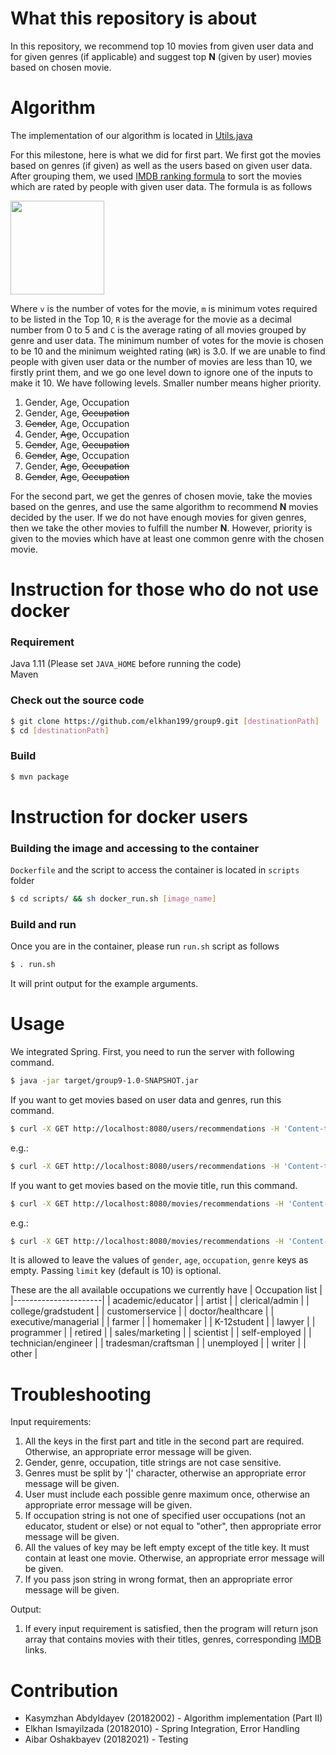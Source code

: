# What this repository is about
In this repository, we recommend top 10 movies from given user data and for given genres (if applicable) and suggest top **N** (given by user) movies based on chosen movie.
# Algorithm
The implementation of our algorithm is located in [Utils.java](src/main/java/com/utils/Utils.java)


For this milestone, here is what we did for first part. We first got the movies based on genres (if given) as well as the users based on given user data. After grouping them, we used [IMDB ranking formula](https://www.fxsolver.com/browse/formulas/Bayes+estimator+-+Internet+Movie+Database+%28IMDB%29) to sort the movies which are rated by people with given user data. The formula is as follows

<img src="https://render.githubusercontent.com/render/math?math=WR%20=\frac{(v*R%20%2B%20m*C)}{(v%2Bm)}" width="150" height="150">

Where ```v``` is the number of votes for the movie, ```m``` is minimum votes required to be listed in the Top 10, ```R``` is the average for the movie as a decimal number from 0 to 5 and ```C``` is the average rating of all movies grouped by genre and user data. The minimum number of votes for the movie is chosen to be 10 and the minimum weighted rating (```WR```) is 3.0. If we are unable to find people with given user data or the number of movies are less than 10, we firstly print them, and we go one level down to ignore one of the inputs to make it 10. We have following levels. Smaller number means higher priority.
1. Gender, Age, Occupation
2. Gender, Age, <del>Occupation</del>
3. <del>Gender</del>, Age, Occupation
4. Gender, <del>Age</del>, Occupation
5. <del>Gender</del>, Age, <del>Occupation</del>
6. <del>Gender</del>, <del>Age</del>, Occupation
7. Gender, <del>Age</del>, <del>Occupation</del>
8. <del>Gender</del>, <del>Age</del>, <del>Occupation</del>

For the second part, we get the genres of chosen movie, take the movies based on the genres, and use the same algorithm to recommend **N** movies decided by the user. If we do not have enough movies for given genres, then we take the other movies to fulfill the number **N**. However, priority is given to the movies which have at least one common genre with the chosen movie.
# Instruction for those who do not use docker
### Requirement
Java 1.11 (Please set ```JAVA_HOME``` before running the code)
\
Maven
### Check out the source code
```bash
$ git clone https://github.com/elkhan199/group9.git [destinationPath]
$ cd [destinationPath]
```
### Build
```bash
$ mvn package
```
# Instruction for docker users
### Building the image and accessing to the container
```Dockerfile``` and the script to access the container is located in ```scripts``` folder
```bash
$ cd scripts/ && sh docker_run.sh [image_name]
```
### Build and run
Once you are in the container, please run ```run.sh``` script as follows
```bash
$ . run.sh
```
It will print output for the example arguments.
# Usage
We integrated Spring. First, you need to run the server with following command.
```bash
$ java -jar target/group9-1.0-SNAPSHOT.jar
```
If you want to get movies based on user data and genres, run this command.
```bash
$ curl -X GET http://localhost:8080/users/recommendations -H 'Content-type:application/json' -d '{"gender" : "[gender]", "age" :"[age]", "occupation" : "[occupation]", "genre" : "[genre_1|genre_2]"}'
```
e.g.:
```bash
$ curl -X GET http://localhost:8080/users/recommendations -H 'Content-type:application/json' -d '{"gender" : "F", "age" :"25", "occupation" : "gradstudent", "genre" : "Action|War"}'
```
If you want to get movies based on the movie title, run this command.
```bash
$ curl -X GET http://localhost:8080/movies/recommendations -H 'Content-type:application/json' -d '{"title" : "[movie_title]", "limit":[limit]}'
```
e.g.:
```bash
$ curl -X GET http://localhost:8080/movies/recommendations -H 'Content-type:application/json' -d '{"title" : "Toy Story (1995)", "limit": 20}'
```
It is allowed to leave the values of ```gender```, ```age```, ```occupation```, ```genre``` keys as empty. Passing ```limit``` key (default is 10) is optional.

These are the all available occupations we currently have
| Occupation list      |
|----------------------|
| academic/educator    |
| artist               |
| clerical/admin       |
| college/gradstudent  |
| customerservice      |
| doctor/healthcare    |
| executive/managerial |
| farmer               |
| homemaker            |
| K-12student          |
| lawyer               |
| programmer           |
| retired              |
| sales/marketing      |
| scientist            |
| self-employed        |
| technician/engineer  |
| tradesman/craftsman  |
| unemployed           |
| writer               |
| other                |

# Troubleshooting

Input requirements:
1) All the keys in the first part and title in the second part are required. Otherwise, an appropriate error message will be given.
2) Gender, genre, occupation, title strings are not case sensitive.
3) Genres must be split by '|' character, otherwise an appropriate error message will be given.
4) User must include each possible genre maximum once, otherwise an appropriate error message will be given.
5) If occupation string is not one of specified user occupations (not an educator, student or else) or not equal to "other", then appropriate error message will be given. 
6) All the values of key may be left empty except of the title key. It must contain at least one movie. Otherwise, an appropriate error message will be given.
7) If you pass json string in wrong format, then an appropriate error message will be given.

Output:
1) If every input requirement is satisfied, then the program will return json array that contains movies with their titles, genres, corresponding [IMDB](https://www.imdb.com/) links.



# Contribution
- Kasymzhan Abdyldayev (20182002) - Algorithm implementation (Part II)
- Elkhan Ismayilzada (20182010) - Spring Integration, Error Handling
- Aibar Oshakbayev (20182021) - Testing